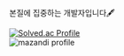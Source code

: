 본질에 집중하는 개발자입니다🖋️  

[![Solved.ac Profile](http://mazassumnida.wtf/api/v2/generate_badge?boj=dgkim3811)](https://solved.ac/dgkim3811/)  
![mazandi profile](http://mazandi.herokuapp.com/api?handle=dgkim3811&theme=dark)
